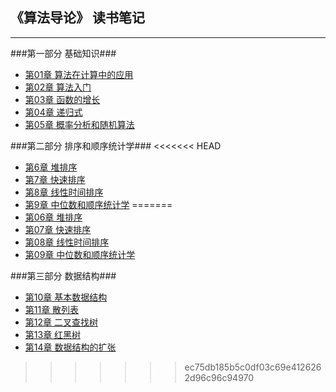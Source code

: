 ## 《算法导论》 读书笔记 ##

-----
###第一部分 基础知识###
* [第01章 算法在计算中的应用](01.md)
* [第02章 算法入门](02.md)
* [第03章 函数的增长](03.md)
* [第04章 递归式](04.md)
* [第05章 概率分析和随机算法](05.md)

###第二部分 排序和顺序统计学###
<<<<<<< HEAD
* [第6章 堆排序](6.md)
* [第7章 快速排序](7.md)
* [第8章 线性时间排序](8.md)
* [第9章 中位数和顺序统计学](9.md)
=======
* [第06章 堆排序](06.md)
* [第07章 快速排序](07.md)
* [第08章 线性时间排序](08.md)
* [第09章 中位数和顺序统计学](09.md)

###第三部分 数据结构###
* [第10章 基本数据结构](10.md)
* [第11章 散列表](11.md)
* [第12章 二叉查找树](12.md)
* [第13章 红黑树](13.md)
* [第14章 数据结构的扩张](14.md)
>>>>>>> ec75db185b5c0df03c69e4126262d96c96c94970
